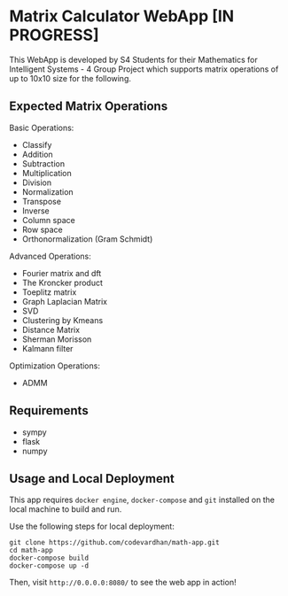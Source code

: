 # Matrix Calculator WebApp [IN PROGRESS]

This WebApp is developed by S4 Students for their Mathematics for Intelligent Systems - 4 Group Project which supports matrix operations of up to 10x10 size for the following. 

## Expected Matrix Operations

Basic Operations:
  + Classify
  + Addition
  + Subtraction
  + Multiplication
  + Division
  + Normalization
  + Transpose
  + Inverse
  + Column space
  + Row space
  + Orthonormalization (Gram Schmidt)
  
Advanced Operations:
  + Fourier matrix and dft
  + The Kroncker product
  + Toeplitz matrix
  + Graph Laplacian Matrix
  + SVD
  + Clustering by Kmeans
  + Distance Matrix
  + Sherman Morisson
  + Kalmann filter
  
Optimization Operations: 
  + ADMM

## Requirements
- sympy
- flask
- numpy

## Usage and Local Deployment
This app requires `docker engine`, `docker-compose` and `git` installed on the local machine to build and run. 

Use the following steps for local deployment: 
```
git clone https://github.com/codevardhan/math-app.git
cd math-app
docker-compose build
docker-compose up -d
```
Then, visit `http://0.0.0.0:8080/` to see the web app in action!
